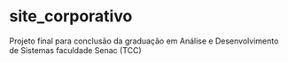 # site_corporativo
Projeto final para conclusão da graduação em Análise e Desenvolvimento de Sistemas faculdade Senac (TCC)
